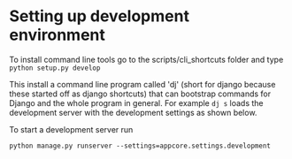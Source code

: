 # Setting up development environment

To install command line tools go to the scripts/cli_shortcuts folder
and type `python setup.py develop`

This install a command line program called 'dj' (short for django because these started off as django shortcuts) that can bootstrap commands for Django and the whole program in general. For example `dj s`
loads the development server with the development settings as shown below.

To start a development server run

```
python manage.py runserver --settings=appcore.settings.development
```

